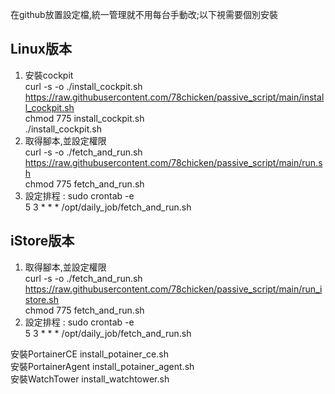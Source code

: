 在github放置設定檔,統一管理就不用每台手動改;以下視需要個別安裝  

Linux版本
---
1. 安裝cockpit  
curl -s -o ./install_cockpit.sh https://raw.githubusercontent.com/78chicken/passive_script/main/install_cockpit.sh    
chmod 775 install_cockpit.sh    
./install_cockpit.sh  
2. 取得腳本,並設定權限  
curl -s -o ./fetch_and_run.sh https://raw.githubusercontent.com/78chicken/passive_script/main/run.sh  
chmod 775 fetch_and_run.sh  
3. 設定排程 : sudo crontab -e  
  5 3 * * * /opt/daily_job/fetch_and_run.sh    


iStore版本  
---
1. 取得腳本,並設定權限  
curl -s -o ./fetch_and_run.sh https://raw.githubusercontent.com/78chicken/passive_script/main/run_istore.sh  
chmod 775 fetch_and_run.sh  
2. 設定排程 : sudo crontab -e  
  5 3 * * * /opt/daily_job/fetch_and_run.sh

安裝PortainerCE
install_potainer_ce.sh   
安裝PortainerAgent
install_potainer_agent.sh   
安裝WatchTower
install_watchtower.sh
